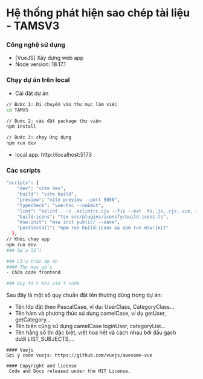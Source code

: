# Hệ thống phát hiện sao chép tài liệu - TAMSV3

### Công nghệ sử dụng

- [VueJS] Xây dựng web app
- Node version: 18.17.1

### Chạy dự án trên local

- Cài đặt dự án

```sh
// Bước 1: Di chuyển vào thư mục làm việc
cd TAMV3

// Bước 2: cài đặt package thư viện
npm install

// Bước 3: chạy ứng dụng
npm run dev
```

- local app: http://localhost:5173


### Các scripts 
```sh
"scripts": {
    "dev": "vite dev",
    "build": "vite build",
    "preview": "vite preview --port 5050",
    "typecheck": "vue-tsc --noEmit",
    "lint": "eslint . -c .eslintrc.cjs --fix --ext .ts,.js,.cjs,.vue,.tsx,.jsx",
    "build:icons": "tsx src/plugins/iconify/build-icons.ts",
    "msw:init": "msw init public/ --save",
    "postinstall": "npm run build:icons && npm run msw:init"
  },
// Khởi chạy app
npm run dev
### Sửa lỗi

### Cấu trúc dự án
#### Thư mục gốc
- Chứa code frontend

### Quy tắc khi viết code
```
Sau đây là một số quy chuẩn đặt tên thường dùng trong dự án:
- Tên lớp đặt theo PascalCase, ví dụ: UserClass, CategoryClass…
- Tên hàm và phương thức sử dụng camelCase, ví dụ getUser, getCategory…
- Tên biến cũng sử dụng camelCase loginUser, categoryList…
- Tên hằng số thì đặc biệt, viết hoa hết và cách nhau bởi dấu gạch dưới LIST_SUBJECTS,...
```
#### Vuejs 
Gợi ý code vuejs: https://github.com/vuejs/awesome-vue

#### Copyright and license
 Code and Docs released under the MIT License.
